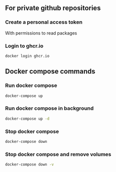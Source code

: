 
## For private github repositories

### Create a personal access token
With permissions to read packages

### Login to ghcr.io
```bash
docker login ghcr.io
```

## Docker compose commands

### Run docker compose
```bash
docker-compose up
```

### Run docker compose in background
```bash
docker-compose up -d
```

### Stop docker compose
```bash
docker-compose down
```

### Stop docker compose and remove volumes
```bash
docker-compose down -v
```

